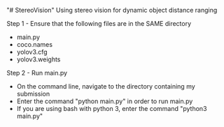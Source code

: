 "# StereoVision" 
Using stereo vision for dynamic object distance ranging

Step 1 - Ensure that the following files are in the SAME directory
- main.py
- coco.names
- yolov3.cfg
- yolov3.weights

Step 2 - Run main.py
- On the command line, navigate to the directory containing my submission
- Enter the command "python main.py" in order to run main.py
- If you are using bash with python 3, enter the command "python3 main.py"